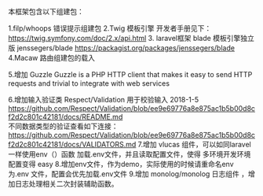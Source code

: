 本框架包含以下组建包：

1.filp/whoops 错误提示组建包
2.Twig 模板引擎
开发者手册见下：
https://twig.symfony.com/doc/2.x/api.html
3.  laravel框架 blade 模板引擎独立版 jenssegers/blade
    https://packagist.org/packages/jenssegers/blade
4.Macaw  路由组建包的载入

5.增加 Guzzle
Guzzle is a PHP HTTP client that makes it easy to send HTTP requests and trivial to integrate with web services

6.增加输入验证类 Respect/Validation 用于校验输入 2018-1-5
    https://github.com/Respect/Validation/blob/ee9e69776a8e875ac1b5b00d8cf2d2c801c42181/docs/README.md    
  不同数据类型的验证查看如下连接：
    https://github.com/Respect/Validation/blob/ee9e69776a8e875ac1b5b00d8cf2d2c801c42181/docs/VALIDATORS.md
7.增加  vlucas 组件，可以如同laravel 一样使用env（）函数 加载.env文件，并且读取配置文件，使得 多环境开发环境配置变得 easy
8.增加env文件，作为demo，实际使用的时候请重命名env 为.env  文件，配置会优先加载.env文件
9.增加 monolog/monolog  日志组件 ，增加日志处理相关二次封装辅助函数。